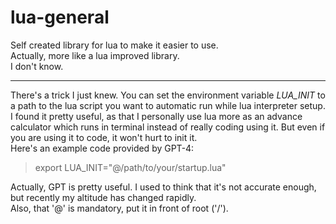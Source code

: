 # lua-general
Self created library for lua to make it easier to use.  
Actually, more like a lua improved library.  
I don't know.

---------------------

There's a trick I just knew. You can set the environment variable _LUA_INIT_ to a path to the lua script you want to automatic run while lua interpreter setup.  
I found it pretty useful, as that I personally use lua more as an advance calculator which runs in terminal instead of really coding using it. But even if you are using it to code, it won't hurt to init it.  
Here's an example code provided by GPT-4:

> export LUA_INIT="@/path/to/your/startup.lua"

Actually, GPT is pretty useful. I used to think that it's not accurate enough, but recently my altitude has changed rapidly.  
Also, that '@' is mandatory, put it in front of root ('/').
